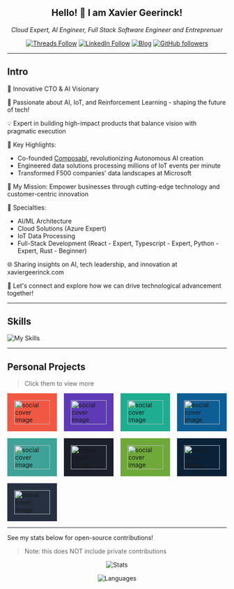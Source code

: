 <div align="center">

<h2>Hello! 👋 I am Xavier Geerinck!</h4>
<p><em>Cloud Expert, AI Engineer, Full Stack Software Engineer and Entreprenuer</em></p>

[![Threads Follow](https://img.shields.io/badge/Threads-000000?logo=Threads&logoColor=white)](https://threads.com/@xavier.geerinck)
[![LinkedIn Follow](https://img.shields.io/badge/LinkedIn-0a66c2?logo=linkedIn&logoColor=white)](https://www.linkedin.com/in/xaviergeerinck)
[![Blog](https://img.shields.io/badge/Blog-000000?logo=Ghost&logoColor=white&label=xaviergeerinck.com)](https://xaviergeerinck.com)
[![GitHub followers](https://img.shields.io/github/followers/xaviergeerinck?label=Follow&style=social)](https://github.com/xaviergeerinck)

</div>

----

## Intro

🚀 Innovative CTO & AI Visionary

🧠 Passionate about AI, IoT, and Reinforcement Learning - shaping the future of tech!

💡 Expert in building high-impact products that balance vision with pragmatic execution

🌟 Key Highlights:

- Co-founded [Composabl](https://composabl.com), revolutionizing Autonomous AI creation
- Engineered data solutions processing millions of IoT events per minute
- Transformed F500 companies' data landscapes at Microsoft

🎯 My Mission: Empower businesses through cutting-edge technology and customer-centric innovation

🔬 Specialties:

- AI/ML Architecture
- Cloud Solutions (Azure Expert)
- IoT Data Processing
- Full-Stack Development (React - Expert, Typescript - Expert, Python - Expert, Rust - Beginner)

🌐 Sharing insights on AI, tech leadership, and innovation at xaviergeerinck.com

🤝 Let's connect and explore how we can drive technological advancement together!

----

## Skills

<p align="center">
  
![My Skills](https://skillicons.dev/icons?i=actix,python,terraform,azure,bash,bootstrap,bun,cloudflare,codepen,css,deno,devto,discord,docker,electron,express,figma,git,github,githubactions,gitlab,rust,grafana,graphql,html,ai,instagram,js,jenkins,jest,jquery,kafka,kubernetes,linkedin,linux,md,mongodb,mysql,nestjs,nextjs,netlify,nginx,nodejs,ps,postgres,postman,powershell,pr,prometheus,rabbitmq,react,redis,regex,sass,sqlite,stackoverflow,supabase,sentry,svg,tailwind,threejs,twitter,ts,vercel,visualstudio,vite,vscode,vue,webpack,wordpress,workers,ansible,bitbucket,cs,elysia,express,fastapi,flask,latex,mastodon,notion,npm,prisma,pytorch,sentry,wasm,windows,xd&theme=light)
</p>

----

## Personal Projects

> Click them to view more

<div style="display: grid; grid-template-columns: repeat(4, 1fr); gap: 16px; width: 100%;">
  <a href="https://xaviergeerinck.com/project-brewr" style="display: flex; justify-content: center; align-items: center; padding: 16px; background-color: #f15843">
    <img src="https://xaviergeerinck.com/content/images/2024/10/image.png" style="width: 100%; height: auto; object-fit: cover;" alt="social cover image">
  </a>
  <a href="https://xaviergeerinck.com/project-everbit" style="display: flex; justify-content: center; align-items: center; padding: 16px; background-color: #5e3ab7">
    <img src="https://xaviergeerinck.com/content/images/2024/10/image-1.png" style="width: 100%; height: auto; object-fit: cover;" alt="social cover image">
  </a>
  <a href="https://xaviergeerinck.com/project-feedient" style="display: flex; justify-content: center; align-items: center; padding: 16px; background-color: #1ead91">
    <img src="https://xaviergeerinck.com/content/images/2024/10/image-2.png" style="width: 100%; height: auto; object-fit: cover;" alt="social cover image">
  </a>
  <a href="https://xaviergeerinck.com/project-fusioncms" style="display: flex; justify-content: center; align-items: center; padding: 16px; background-color: #0d5e95">
    <img src="https://xaviergeerinck.com/content/images/2024/10/image-3.png" style="width: 100%; height: auto; object-fit: cover;" alt="social cover image">
  </a>
  <a href="https://xaviergeerinck.com/project-helpper" style="display: flex; justify-content: center; align-items: center; padding: 16px; background-color: #3fa298">
    <img src="https://xaviergeerinck.com/content/images/2024/10/image-4.png" style="width: 100%; height: auto; object-fit: cover;" alt="social cover image">
  </a>
  <a href="https://xaviergeerinck.com/project-kumulaid" style="display: flex; justify-content: center; align-items: center; padding: 16px; background-color: #1b1e2b">
    <img src="https://xaviergeerinck.com/content/images/2024/10/image-5.png" style="width: 100%; height: auto; object-fit: cover;" alt="social cover image">
  </a>
  <a href="https://xaviergeerinck.com/project-nerdflow" style="display: flex; justify-content: center; align-items: center; padding: 16px; background-color: #6fa93a">
    <img src="https://xaviergeerinck.com/content/images/2024/10/image-6.png" style="width: 100%; height: auto; object-fit: cover;" alt="social cover image">
  </a>
  <a href="https://xaviergeerinck.com/project-roadwork" style="display: flex; justify-content: center; align-items: center; padding: 16px; background-color: #0b2138">
    <img src="https://xaviergeerinck.com/content/images/2024/10/image-7.png" style="width: 100%; height: auto; object-fit: cover;" alt="social cover image">
  </a>
  <a href="https://xaviergeerinck.com/project-scraper-ai" style="display: flex; justify-content: center; align-items: center; padding: 16px; background-color: #263041">
    <img src="https://xaviergeerinck.com/content/images/2024/10/image-8.png" style="width: 100%; height: auto; object-fit: cover;" alt="social cover image">
  </a>
</div>


---

See my stats below for open-source contributions!

> Note: this does NOT include private contributions

<div align="center">

![Stats](https://github-readme-stats.vercel.app/api?username=XavierGeerinck&count_private=true&show_icons=true&rank_icon=default&include_all_commits=true)

![Languages](https://github-readme-stats.vercel.app/api/top-langs/?username=XavierGeerinck&layout=compact&count_private=true&langs_count=10&include_all_commits=true)

</div>

